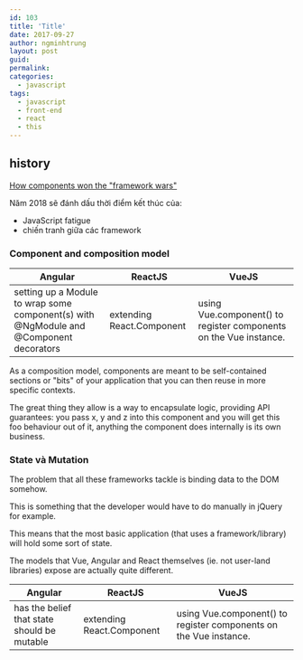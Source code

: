 ```yaml
---
id: 103
title: 'Title'
date: 2017-09-27
author: ngminhtrung
layout: post
guid: 
permalink: 
categories:
  - javascript
tags:
  - javascript
  - front-end
  - react
  - this
---
```


## history


[How components won the "framework wars"](https://dev.to/hugo__df/how-components-won-the-framework-wars-5fko)

Năm 2018 sẽ đánh dấu thời điểm kết thúc của:
- JavaScript fatigue
- chiến tranh giữa các framework


### Component and composition model


|Angular | ReactJS | VueJS |
|---      |---      |---    |
|setting up a Module to wrap some component(s) with @NgModule and @Component decorators | extending React.Component | using Vue.component() to register components on the Vue instance.|


As a composition model, components are meant to be self-contained sections or "bits" of your application that you can
then reuse in more specific contexts.

The great thing they allow is a way to encapsulate logic, providing API guarantees: you pass x, y and z into this component and you will get this foo behaviour out of it, anything the component does internally is its own business.

### State và Mutation

The problem that all these frameworks tackle is binding data to the DOM somehow.

This is something that the developer would have to do manually in jQuery for example.

This means that the most basic application (that uses a framework/library) will hold some sort of state.

The models that Vue, Angular and React themselves (ie. not user-land libraries) expose are actually quite different.


|Angular | ReactJS | VueJS |
|---      |---      |---    |
|has the belief that state should be mutable | extending React.Component | using Vue.component() to register components on the Vue instance.|

